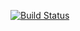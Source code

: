 [![Build Status](https://travis-ci.org/laurGeo/milestone-4-ecomm-site.svg?branch=master)](https://travis-ci.org/laurGeo/milestone-4-ecomm-site)
